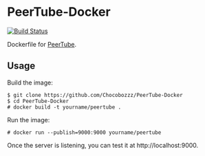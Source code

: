# PeerTube-Docker

[![Build Status](https://travis-ci.org/Chocobozzz/PeerTube-Docker.svg?branch=master)](https://travis-ci.org/Chocobozzz/PeerTube-Docker)

Dockerfile for [PeerTube](https://github.com/Chocobozzz/PeerTube).

## Usage

Build the image:

    $ git clone https://github.com/Chocobozzz/PeerTube-Docker
    $ cd PeerTube-Docker
    # docker build -t yourname/peertube .

Run the image:

    # docker run --publish=9000:9000 yourname/peertube

Once the server is listening, you can test it at http://localhost:9000.
